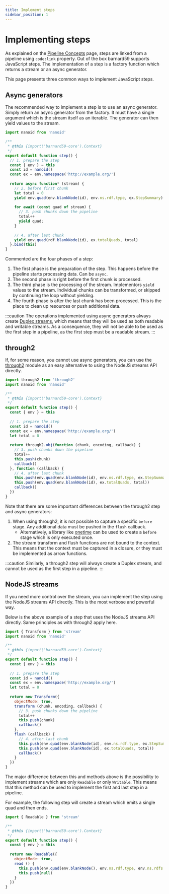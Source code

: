 ```yaml
---
title: Implement steps
sidebar_position: 1
---
```


# Implementing steps

As explained on the [Pipeline Concepts](../explanations/pipeline.md#step) page, steps are linked from a pipeline using
`code:link` property. Out of the box barnard59 supports JavaScript steps. The implementation of a step is a factory
function which returns a stream or an async generator.

This page presents three common ways to implement JavaScript steps.

## Async generators

The recommended way to implement a step is to use an async generator. Simply return an async generator from the factory.
It must have a single argument which is the stream itself as an iterable. The generator can then yield values to the stream.

```js
import nanoid from 'nanoid'

/**
 * @this {import('barnard59-core').Context}
 */
export default function step() {
  // 1. prepare the step
  const { env } = this
  const id = nanoid()
  const ex = env.namespace('http://example.org/')
  
  return async function* (stream) {
    // 2. before first chunk
    let total = 0
    yield env.quad(env.blankNode(id), env.ns.rdf.type, ex.StepSummary)
    
    for await (const quad of stream) {
      // 3. push chunks down the pipeline
      total++
      yield quad;
    }
    
    // 4. after last chunk
    yield env.quad(rdf.blankNode(id), ex.totalQuads, total)
  }.bind(this)
}
```

Commented are the four phases of a step:

1. The first phase is the preparation of the step. This happens before the pipeline
starts processing data. Can be `async`.
2. The second phase is right before the first chunk is processed. 
3. The third phase is the processing of the stream. Implementors `yield` values to the stream. Individual chunks can be transformed, or skipped by continuing the loop without yielding.
4. The fourth phase is after the last chunk has been processed. This is the place to clean up resources or push additional data.

:::caution
The operations implemented using async generators always create [Duplex streams](https://nodejs.org/api/stream.html#stream_class_stream_duplex), which means that they will be used as both readable and writable streams. As a consequence,
they will not be able to be used as the first step in a pipeline, as the first step must be a readable stream.
:::

## through2

If, for some reason, you cannot use async generators, you can use the [through2](https://npm.im/through2) module as an 
easy alternative to using the NodeJS streams API directly.

```js
import through2 from 'through2'
import nanoid from 'nanoid'

/**
 * @this {import('barnard59-core').Context}
 */
export default function step() {
  const { env } = this
  
  // 1. prepare the step
  const id = nanoid()
  const ex = env.namespace('http://example.org/')
  let total = 0
  
  return through2.obj(function (chunk, encoding, callback) {
    // 3. push chunks down the pipeline
    total++
    this.push(chunk)
    callback()
  }, function (callback) {
    // 4. after last chunk
    this.push(env.quad(env.blankNode(id), env.ns.rdf.type, ex.StepSummary))
    this.push(env.quad(env.blankNode(id), ex.totalQuads, total))
    callback()
  })
}
```

Note that there are some important differences between the through2 step and async generators:

1. When using through2, it is not possible to capture a specific `before` stage. Any additional data must be pushed in the `flush` callback. 
   - Alternatively, a library like [onetime](https://npm.im/onetime) can be used to create a `before` stage which is only executed once.
2. The stream transform and flush functions are not bound to the context. This means that the context must be captured in a closure, or they must be implemented as arrow functions.

:::caution
Similarly, a through2 step will always create a Duplex stream, and cannot be used as the first step in a pipeline.
:::

## NodeJS streams

If you need more control over the stream, you can implement the step using the NodeJS streams API directly. This is the
most verbose and powerful way.

Below is the above example of a step that uses the NodeJS streams API directly. Same principles as with through2 apply here.

```js
import { Transform } from 'stream'
import nanoid from 'nanoid'

/**
 * @this {import('barnard59-core').Context}
 */
export default function step() {
  const { env } = this
  
  // 1. prepare the step
  const id = nanoid()
  const ex = env.namespace('http://example.org/')
  let total = 0
  
  return new Transform({
    objectMode: true,
    transform (chunk, encoding, callback) {
      // 3. push chunks down the pipeline
      total++
      this.push(chunk)
      callback()
    },
    flush (callback) {
      // 4. after last chunk
      this.push(env.quad(env.blankNode(id), env.ns.rdf.type, ex.StepSummary))
      this.push(env.quad(env.blankNode(id), ex.totalQuads, total))
      callback()
    }
  })
}
```

The major difference between this and methods above is the possibility to implement streams which are only `Readable` or
only `Writable`. This means that this method can be used to implement the first and last step in a pipeline.

For example, the following step will create a stream which emits a single quad and then ends.

```js
import { Readable } from 'stream'

/**
 * @this {import('barnard59-core').Context}
 */
export default function step() {
  const { env } = this
  
  return new Readable({
    objectMode: true,
    read () {
      this.push(env.quad(env.blankNode(), env.ns.rdf.type, env.ns.rdfs.Resource))
      this.push(null)
    }
  })
}
```
